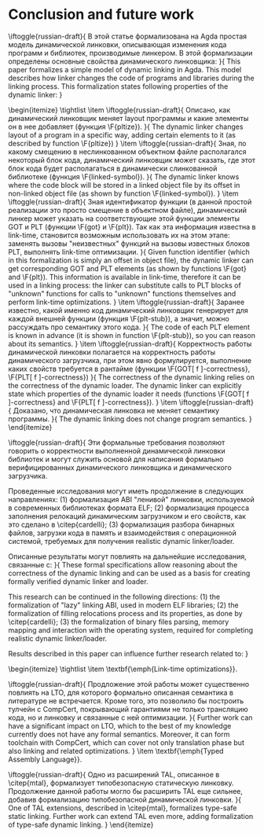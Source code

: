 # Conclusion and future work

\iftoggle{russian-draft}{
В этой статье формализована на Agda простая модель динамической линковки,
описывающая изменения кода программ и библиотек, производимые линкером. В
этой формализации определены основные свойства динамического
линковщика:
}{
This paper formalizes a simple model of dynamic linking in Agda. This model
describes how linker changes the code of programs and libraries during the
linking process. This formalization states following properties of the
dynamic linker:
}

\begin{itemize}
\tightlist
\item
\iftoggle{russian-draft}{
    Описано, как динамический линковщик меняет layout программы и какие
    элементы он в нее добавляет (функция \F{pltize}).
}{
    The dynamic linker changes layout of a program in a specific way, adding
    certain elements to it (as described by function \F{pltize})
}
\item
\iftoggle{russian-draft}{
    Зная, по какому смещению в неслинкованном объектном файле располагался
    некоторый блок кода, динамический линковщик может сказать, где этот
    блок кода будет располагаться в динамически слинкованной библиотеке
    (функция \F{linked-symbol}).
}{
    The dynamic linker knows where the code block will be stored in a
    linked object
    file by its offset in non-linked object file (as shown by function
    \F{linked-symbol}).
}
\item
\iftoggle{russian-draft}{
    Зная идентификатор функции (в данной простой реализации это
    просто смещение в объектном файле), динамический линкер может указать
    на соответствующие этой функции элементы GOT и PLT (функции \F{got} и
    \F{plt}). Так как эта информация известна в link-time, становится
    возможным использовать их на этом этапе: заменять вызовы "неизвестных"
    функций на вызовы известных блоков PLT, выполнять link-time
    оптимизации.
}{
    Given function identifier (which in this formalization is simply an
    offset in object file), the dynamic linker can get corresponding GOT
    and PLT elements (as shown by functions \F{got} and \F{plt}). This
    information is available in link-time, therefore it can be used in a
    linking process: the linker can substitute calls to PLT blocks of
    "unknown" functions for calls to "unknown" functions themselves and
    perform link-time optimizations.
}
\item
\iftoggle{russian-draft}{
    Заранее известно, какой именно код динамический линковщик генерирует
    для каждой внешней функции (функция \F{plt-stub}), а значит, можно
    рассуждать про семантику этого кода.
}{
    The code of each PLT element is known in advance (it is shown in function
    \F{plt-stub}), so you can reason about its semantics.
}
\item
\iftoggle{russian-draft}{
    Корректность работы динамической линковки полагается на корректность
    работы динамического загрузчика, при этом явно формулируется,
    выполнение каких свойств требуется в рантайме (функции \F{GOT[ f
    ]-correctness}, \F{PLT[ f ]-correctness})
}{
    The correctness of the dynamic linking relies on the correctness of the
    dynamic loader.  The dynamic linker can explicitly state which
    properties of the dynamic loader
    it needs (functions \F{GOT[ f ]-correctness} and \F{PLT[ f
    ]-correctness}).
}
\item
\iftoggle{russian-draft}{
    Доказано, что динамическая линковка не меняет семантику программы.
}{
    The dynamic linking does not change program semantics.
}
\end{itemize}

\iftoggle{russian-draft}{
Эти формальные требования позволяют говорить о корректности выполненной
динамической линковки библиотек и могут служить основой для написания
формально верифицированных динамического линковщика и динамического
загрузчика.

Проведенные исследования могут иметь продолжение в следующих направлениях:
(1) формализация ABI "ленивой" линковки, используемой в современных
библиотеках формата ELF; (2) формализация процесса заполнения релокаций
динамическим загрузчиком и его свойств, как это сделано в \citep{cardelli};
(3) формализация разбора бинарных файлов, загрузки кода в память и
взаимодействия с операционной системой, требуемых для получения realistic
dynamic linker/loader.

Описанные результаты могут повлиять на дальнейшие исследования, связанные
с:
}{
These formal specifications allow reasoning about the correctness of the
dynamic linking and can be used as a basis for creating formally verified
dynamic linker and loader.

This research can be continued in the following directions: (1) the
formalization of "lazy" linking ABI, used in modern ELF libraries; (2) the
formalization of
filling relocations process and its properties, as done by
\citep{cardelli}; (3) the formalization of binary files parsing, memory
mapping and interaction with the operating system, required for completing
realistic dynamic linker/loader.

Results described in this paper can influence further research related
to:
}

\begin{itemize}
\tightlist
\item
    \textbf{\emph{Link-time optimizations}}.

\iftoggle{russian-draft}{
    Продложение этой работы может существенно повлиять на LTO, для которого
    формально описанная семантика в литературе не встречается.
    Кроме того, это позволило бы построить тулчейн с CompCert, покрывающий
    гарантиями не только трансляцию кода, но и линковку и связанные с ней
    оптимизации.
}{
    Further work can have a significant impact on LTO, which to the best of
    my knowledge currently does not have any formal semantics.
    Moreover, it can form toolchain with CompCert, which can cover not only
    translation phase but also linking and related optimizations.
}
\item
    \textbf{\emph{Typed Assembly Language}}.

\iftoggle{russian-draft}{
    Одно из расширений TAL, описанное в \citep{mtal}, формализует типобезопасную
    статическую линковку. Продолжение данной работы могло бы расширить TAL еще
    сильнее, добавив формализацию типобезопасной динамической линковки.
}{
    One of TAL extensions, described in \citep{mtal}, formalizes type-safe
    static linking. Further work can extend TAL even more, adding
    formalization of type-safe dynamic linking.
}
\end{itemize}
